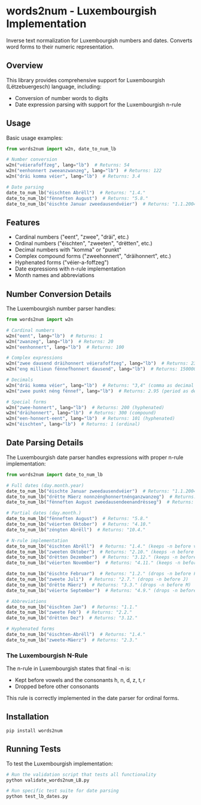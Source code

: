 # words2num - Luxembourgish Implementation

Inverse text normalization for Luxembourgish numbers and dates. Converts word forms to their numeric representation.

## Overview

This library provides comprehensive support for Luxembourgish (Lëtzebuergesch) language, including:

- Conversion of number words to digits
- Date expression parsing with support for the Luxembourgish n-rule

## Usage

Basic usage examples:

```python
from words2num import w2n, date_to_num_lb

# Number conversion
w2n("véierafoffzeg", lang="lb")  # Returns: 54
w2n("eenhonnert zweeanzwanzeg", lang="lb")  # Returns: 122
w2n("dräi komma véier", lang="lb")  # Returns: 3.4

# Date parsing
date_to_num_lb("éischten Abrëll")  # Returns: "1.4."
date_to_num_lb("fënneften August")  # Returns: "5.8."
date_to_num_lb("éischte Januar zweedausendvéier")  # Returns: "1.1.2004"
```

## Features

- Cardinal numbers ("eent", "zwee", "dräi", etc.)
- Ordinal numbers ("éischten", "zweeten", "drëtten", etc.)
- Decimal numbers with "komma" or "punkt"
- Complex compound forms ("zweehonnert", "dräihonnert", etc.)
- Hyphenated forms ("véier-a-foffzeg")
- Date expressions with n-rule implementation
- Month names and abbreviations

## Number Conversion Details

The Luxembourgish number parser handles:

```python
from words2num import w2n

# Cardinal numbers
w2n("eent", lang="lb")  # Returns: 1
w2n("zwanzeg", lang="lb")  # Returns: 20
w2n("eenhonnert", lang="lb")  # Returns: 100

# Complex expressions
w2n("zwee dausend dräihonnert véierafoffzeg", lang="lb")  # Returns: 2354
w2n("eng millioun fënnefhonnert dausend", lang="lb")  # Returns: 1500000

# Decimals
w2n("dräi komma véier", lang="lb")  # Returns: "3,4" (comma as decimal separator)
w2n("zwee punkt néng fënnef", lang="lb")  # Returns: 2.95 (period as decimal separator)

# Special forms
w2n("zwee-honnert", lang="lb")  # Returns: 200 (hyphenated)
w2n("dräihonnert", lang="lb")  # Returns: 300 (compound)
w2n("een-honnert-eent", lang="lb")  # Returns: 101 (hyphenated)
w2n("éischten", lang="lb")  # Returns: 1 (ordinal)
```

## Date Parsing Details

The Luxembourgish date parser handles expressions with proper n-rule implementation:

```python
from words2num import date_to_num_lb

# Full dates (day.month.year)
date_to_num_lb("éischte Januar zweedausendvéier")  # Returns: "1.1.2004"
date_to_num_lb("drëtte Mäerz nonnzénghonnertnénganzwanzeg")  # Returns: "3.3.1929"
date_to_num_lb("fënneften August zweedausendeenandrësseg")  # Returns: "5.8.2031"

# Partial dates (day.month.)
date_to_num_lb("fënneften August")  # Returns: "5.8."
date_to_num_lb("véierten Oktober")  # Returns: "4.10."
date_to_num_lb("zéngten Abrëll")  # Returns: "10.4."

# N-rule implementation
date_to_num_lb("éischten Abrëll")  # Returns: "1.4." (keeps -n before vowel A)
date_to_num_lb("zweeten Oktober")  # Returns: "2.10." (keeps -n before vowel O)
date_to_num_lb("drëtten Dezember")  # Returns: "3.12." (keeps -n before D)
date_to_num_lb("véierten November")  # Returns: "4.11." (keeps -n before N)

date_to_num_lb("éischte Februar")  # Returns: "1.2." (drops -n before F)
date_to_num_lb("zweete Juli")  # Returns: "2.7." (drops -n before J)
date_to_num_lb("drëtte Mäerz")  # Returns: "3.3." (drops -n before M)
date_to_num_lb("véierte September")  # Returns: "4.9." (drops -n before S)

# Abbreviations
date_to_num_lb("éischten Jan")  # Returns: "1.1."
date_to_num_lb("zweete Feb")  # Returns: "2.2."
date_to_num_lb("drëtten Dez")  # Returns: "3.12."

# Hyphenated forms
date_to_num_lb("éischten-Abrëll")  # Returns: "1.4."
date_to_num_lb("zweete-Mäerz")  # Returns: "2.3."
```

### The Luxembourgish N-Rule

The n-rule in Luxembourgish states that final -n is:
- Kept before vowels and the consonants h, n, d, z, t, r
- Dropped before other consonants

This rule is correctly implemented in the date parser for ordinal forms.

## Installation

```
pip install words2num
```

## Running Tests

To test the Luxembourgish implementation:

```python
# Run the validation script that tests all functionality
python validate_words2num_LB.py

# Run specific test suite for date parsing
python test_lb_dates.py
```